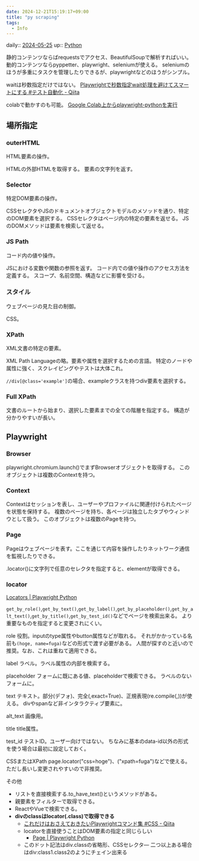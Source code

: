```yaml
---
date: 2024-12-21T15:19:17+09:00
title: "py scraping"
tags:
  - Info
---
```


daily:: [2024-05-25](/Daily_Note/2024-05-25.md)
up:: [Python](../Bar/Program/Python.md)

静的コンテンツならばrequestsでアクセス、BeautifulSoupで解析すればいい。
動的コンテンツならpyppetter、playwright、seleniumが使える。
seleniumのほうが多重にタスクを管理したりできるが、playwrightなどのほうがシンプル。

waitは秒数指定だけではない。
[Playwrightで秒数指定wait処理を避けてスマートにする #テスト自動化 - Qiita](https://qiita.com/yurinzflet/items/f9b67106f2aa462b214c)

colabで動かすのも可能。
[Google Colab上からplaywright-pythonを実行](https://zenn.dev/terukizm/articles/f89cd8639abb9a)



## 場所指定
### outerHTML
HTML要素の操作。

HTMLの外部HTMLを取得する。
要素の文字列を返す。
### Selector
特定DOM要素の操作。

CSSセレクタやJSのドキュメントオブジェクトモデルのメソッドを通り、特定のDOM要素を選択する。
CSSセレクタはページ内の特定の要素を返せる。
JSのDOMメソッドは要素を検索して返せる。
### JS Path
コード内の値や操作。

JSにおける変数や関数の参照を返す。
コード内での値や操作のアクセス方法を定義する。
スコープ、名前空間、構造などに影響を受ける。
### スタイル
ウェブページの見た目の制御。

CSS。
### XPath
XML文書の特定の要素。

XML Path Languageの略。要素や属性を選択するための言語。
特定のノードや属性に強く、スクレイピングやテストは大体これ。

`//div[@class='example']`の場合、exampleクラスを持つdiv要素を選択する。

### Full XPath
文書のルートから始まり、選択した要素までの全ての階層を指定する。
構造が分かりやすいが長い。


## Playwright
### Browser
playwright.chromium.launch()でまずBrowserオブジェクトを取得する。
このオブジェクトは複数のContextを持つ。

### Context
Contextはセッションを表し、ユーザーやプロファイルに関連付けられたページを状態を保持する。
複数のページを持ち、各ページは独立したタブやウィンドウとして扱う。
このオブジェクトは複数のPageを持つ。

### Page
Pageはウェブページを表す。ここを通じて内容を操作したりネットワーク通信を監視したりできる。

.locator()に文字列で任意のセレクタを指定すると、elementが取得できる。

### locator
[Locators | Playwright Python](https://playwright.dev/python/docs/locators)

`get_by_role()`,`get_by_text()`,`get_by_label()`,`get_by_placeholder()`,`get_by_alt_text()`,`get_by_title()`,`get_by_test_id()`などでページを検索出来る。
より重要なものを指定すると変更されにくい。

role
役割。inputのtype属性やbutton属性などが取れる。
それがかかっている名前も`(hoge, name=fuga)`などの形式で渡す必要がある。
人間が探すのと近いので推奨。なお、これは重ねて適用できる。

label
ラベル。ラベル属性の内部を検索する。

placeholder
フォームに既にある値、placeholderで検索できる。
ラベルのないフォームに。

text
テキスト。部分(デフォ)、完全(,exact=True)、正規表現(re.compile(,))が使える。
divやspanなど非インタラクティブ要素に。

alt_text
画像用。

title
title属性。

test_id
テストID。ユーザー向けではない。
ちなみに基本のdata-id以外の形式を使う場合は最初に設定しておく。

CSSまたはXPath
page.locator("css=hoge")、("xpath=fuga")などで使える。
ただし長いし変更されやすいので非推奨。

その他
- リストを直接検索する.to_have_text()というメソッドがある。
- 親要素をフィルターで取得できる。
- ReactやVueで検索できる。
- **divのclassはlocator(.class)で取得できる**
    - [これだけはおさえておきたいPlaywrightコマンド集 #CSS - Qiita](https://qiita.com/oh_rusty_nail/items/d955e3273994214a0afa)
    - locatorを直接使うことはDOM要素の指定と同じらしい
        - [Page | Playwright Python](https://playwright.dev/python/docs/api/class-page#page-locator)
    - このドット記法はdiv.classの省略形、CSSセレクタ―
      二つ以上ある場合はdiv:class1.class2のようにチェイン出来る


